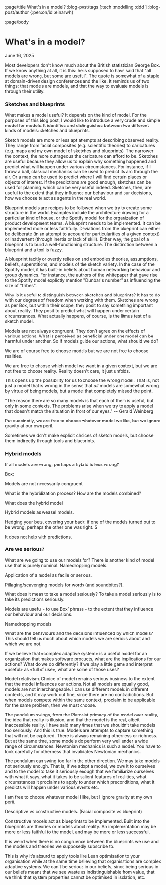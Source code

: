 :page/title What's in a model?
:blog-post/tags [:tech :modelling :ddd ]
:blog-post/author {:person/id :einarwh}

<!-- :blog-post/published #time/ldt "2025-05-11T21:00:00" -->

:page/body

# What's in a model?

<p class="blog-post-date">June 16, 2025</p>

Most developers don't know much about the British statistician George Box. If we know anything at all, it is this: he is supposed to have said that "all models are wrong, but some are useful". The quote is somewhat of a staple at domain-driven design conferences and the like. It reminds us of two things: that models are models, and that the way to evaluate models is through their utility.

### Sketches and blueprints

What makes a model useful? It depends on the kind of model. For the purposes of this blog post, I would like to introduce a very crude and simple model for models. It identifies and distinguishes between two different kinds of models: sketches and blueprints.

Sketch models are more or less apt attempts at describing observed reality. They range from facial composites (e.g. scientific theories) to caricatures (e.g. maps and my own model of sketches and blueprints). The narrower the context, the more outrageous the caricature can afford to be. Sketches are useful because they allow us to explain why something happened and predict what will happen under various circumstances. For instance, if I throw a ball, classical mechanics can be used to predict its arc through the air. Or a map can be used to predict where I will find certain places or objects of interest. If the predictions are good enough, sketches can be used for planning, which can be very useful indeed. Sketches, then, are useful to the extent that they influence our behaviour and our decisions, how we choose to act as agents in the real world.

Blueprint models are recipes to be followed when we try to create some structure in the world. Examples include the architecture drawing for a particular kind of house, or the Spotify model for the organization of product development teams. A blueprint needs to be implemented. It can be implemented more or less faithfully. Deviations from the blueprint can either be deliberate (in an attempt to account for particularities of a given context) or inadvertent (through inertia or lack of skill). Either way, the goal of a blueprint is to build a well-functioning structure. The distinction between a blueprint and a tool is fuzzy.

A blueprint tacitly or overtly relies on and embodies theories, assumptions, beliefs, superstitions, and models of the sketch variety. In the case of the Spotify model, it has built-in beliefs about human networking behaviour and group dynamics. For instance, the authors of the whitepaper that gave rise to the Spotify model explictly mention "Dunbar's number" as influencing the size of "tribes".

Why is it useful to distinguish between sketches and blueprints? It has to do with our degrees of freedom when working with them. Sketches are wrong as per Box, but within their scope, they posit to say something important about reality. They posit to predict what will happen under certain circumstances. What actually happens, of course, is the litmus test of a sketch model.

Models are not always congruent. They don’t agree on the effects of various actions. What is perceived as beneficial under one model can be harmful under another. So if models guide our actions, what should we do?

We are of course free to choose models but we are not free to choose realities.

We are free to choose which model we want in a given context, but we are not free to choose reality. Reality doesn't care, it just unfolds.

This opens up the possibility for us to choose the wrong model. That is, not just a model that is wrong in the sense that _all_ models are somewhat wrong by virtue of being models, but a model that completely missed the point.

"The reason there are so many models is that each of them is useful, but only in some contexts. The problems arise when we try to apply a model that doesn't match the situation in front of our eyes." -- Gerald Weinberg

Put succinctly, we are free to choose whatever model we like, but we ignore gravity at our own peril.

Sometimes we don't make explicit choices of sketch models, but choose them indirectly through tools and blueprints.

### Hybrid models

If all models are wrong, perhaps a hybrid is less wrong?

Box:

Models are not necessarily congruent.

What is the hybridization process? How are the models combined?

What does the hybrid model

Hybrid models as weasel models.

Hedging your bets, covering your back: if one of the models turned out to be wrong, perhaps the other one was right. S

It does not help with predictions.

### Are we serious?

What are we going to use our models for? There is another kind of model use that is purely nominal. Namedropping models.

Application of a model as facile or serious.

Pillaging/scavenging models for words (and soundbites?).

What does it mean to take a model seriously? To take a model seriously is to take its predictions seriously.

Models are useful - to use Box’ phrase - to the extent that they influence our behaviour and our decisions.

Namedropping models

What are the behaviours and the decisions influenced by which models? This should tell us much about which models we are serious about and which we are not.

If we believe that «complex adaptive system» is a useful model for an organization that makes software products, what are the implications for our actions? What do we do differently? If we play a little game and interpret «useful» as «full of use», what are some of those uses?

Model relativism. Choice of model remains serious business to the extent that the model influences our actions. Not all models are equally good, models are not interchangeable. I can use different models in different contexts, and it may work out fine, since there are no contradictions. But when models compete within the same context, proclaim to be applicable for the same problem, then we must choose.

The pendulum swings, from the Platonist primacy of the model over reality, the idea that reality is illusion, and that the model is the real, albeit inaccessible reality. I have said many times that we shouldn’t take models too seriously. And this is true. Models are attempts to capture something that will not be captured. There is always remaining otherness or richness. But at the same time, some models do perform very well under a wide range of circumstances. Newtonian mechanics is such a model. You have to look carefully for otherness that invalidates Newtonian mechanics.

The pendulum can swing too far in the other direction. We may take models not seriously enough. That is, if we adopt a model, we owe it to ourselves and to the model to take it seriously enough that we familiarize ourselves with what it says, what it takes to be salient features of realities, what circumstances it proclaims to apply to under which preconditions, what it predicts will happen under various events etc.

I am free to choose whatever model I like, but I ignore gravity at my own peril.

Descriptive vs constructive models. (Facial composite vs blueprint)

Constructive models act as blueprints to be implemented. Built into the blueprints are theories or models about reality. An implementation may be more or less faithful to the model, and may be more or less successful.

It is weird when there is no congruence between the blueprints we use and the models and theories we supposedly subscribe to.

This is why it’s absurd to apply tools like Lean optimisation to your organisation while at the same time believing that organisations are complex adaptive systems. We can’t be serious in our beliefs, since being serious in our beliefs means that we see waste as indistinguishable from value, that we think that system properties cannot be optimised in isolation, etc.
